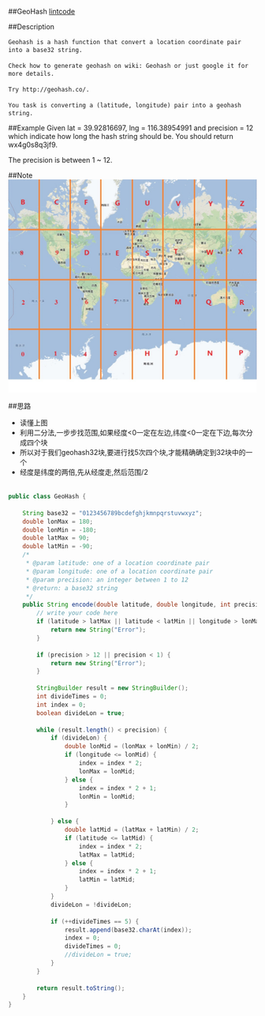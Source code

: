 ##GeoHash
[lintcode](https://www.lintcode.com/problem/geohash/description)

##Description

	Geohash is a hash function that convert a location coordinate pair into a base32 string.

	Check how to generate geohash on wiki: Geohash or just google it for more details.

	Try http://geohash.co/.

	You task is converting a (latitude, longitude) pair into a geohash string.

##Example
Given lat = 39.92816697, lng = 116.38954991 and precision = 12 which indicate how long the hash string should be. You should return wx4g0s8q3jf9.

The precision is between 1 ~ 12.

##Note
![GeoHash](../../image/geohash.jpg)

##思路
- 读懂上图
- 利用二分法,一步步找范围,如果经度<0一定在左边,纬度<0一定在下边,每次分成四个块
- 所以对于我们geohash32块,要进行找5次四个块,才能精确确定到32块中的一个
- 经度是纬度的两倍,先从经度走,然后范围/2


```java

public class GeoHash {

    String base32 = "0123456789bcdefghjkmnpqrstuvwxyz";
    double lonMax = 180;
    double lonMin = -180;
    double latMax = 90;
    double latMin = -90;
    /*
     * @param latitude: one of a location coordinate pair
     * @param longitude: one of a location coordinate pair
     * @param precision: an integer between 1 to 12
     * @return: a base32 string
     */
    public String encode(double latitude, double longitude, int precision) {
        // write your code here
        if (latitude > latMax || latitude < latMin || longitude > lonMax || longitude < lonMin) {
            return new String("Error");
        }

        if (precision > 12 || precision < 1) {
            return new String("Error");
        }

        StringBuilder result = new StringBuilder();
        int divideTimes = 0;
        int index = 0;
        boolean divideLon = true;

        while (result.length() < precision) {
            if (divideLon) {
                double lonMid = (lonMax + lonMin) / 2;
                if (longitude <= lonMid) {
                    index = index * 2;
                    lonMax = lonMid;
                } else {
                    index = index * 2 + 1;
                    lonMin = lonMid;
                }

            } else {
                double latMid = (latMax + latMin) / 2;
                if (latitude <= latMid) {
                    index = index * 2;
                    latMax = latMid;
                } else {
                    index = index * 2 + 1;
                    latMin = latMid;
                }
            }
            divideLon = !divideLon;

            if (++divideTimes == 5) {
                result.append(base32.charAt(index));
                index = 0;
                divideTimes = 0;
                //divideLon = true;
            }
        }

        return result.toString();
    }
}

```
